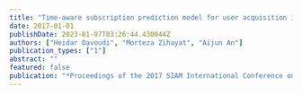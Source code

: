 ```yaml
---
title: "Time-aware subscription prediction model for user acquisition in digital news media"
date: 2017-01-01
publishDate: 2023-01-07T03:26:44.430044Z
authors: ["Heidar Davoudi", "Morteza Zihayat", "Aijun An"]
publication_types: ["1"]
abstract: ""
featured: false
publication: "*Proceedings of the 2017 SIAM International Conference on Data Mining*"
---
```


